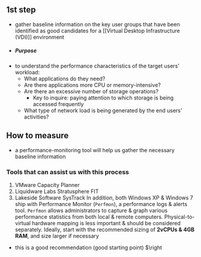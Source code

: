 ## 1st step
- gather baseline information on the key user groups that have been identified as good candidates for a [[Virtual Desktop Infrastructure (VDI)]] environment
- ##### Purpose
- to understand the performance characteristics of the target users' workload:
	- What applications do they need?
	- Are there applications more CPU or memory-intensive?
	- Are there an excessive number of storage operations? 
		- Key to inquire: paying attention to which storage is being accessed frequently
	- What type of network load is being generated by the end users' activities?
## How to measure
- a performance-monitoring tool will help us gather the necessary baseline information
### Tools that can assist us with this process
1. VMware Capacity Planner
2. Liquidware Labs Stratusphere FIT
3. Lakeside Software SysTrack
In addition, both Windows XP & Windows 7 ship with Performance Monitor (`Perfmon`), a performance logs & alerts tool. `Perfmon` allows administrators to capture & graph various performance statistics from both local & remote computers.
Physical-to-virtual hardware mapping is less important & should be considered separately. Ideally, start with the recommended sizing of **2vCPUs & 4GB RAM**, and size larger if necessary
- this is a good recommendation (good starting point) $\right
